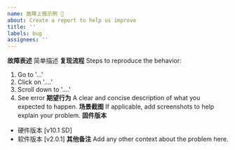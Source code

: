 ```yaml
---
name: 故障上报示例 🐞
about: Create a report to help us improve
title: ''
labels: bug
assignees: ''
---
```

**故障表述**
简单描述
**复现流程**
Steps to reproduce the behavior:
1. Go to '...'
2. Click on '....'
3. Scroll down to '....'
4. See error
**期望行为**
A clear and concise description of what you expected to happen.
**场景截图**
If applicable, add screenshots to help explain your problem.
**固件版本**
- 硬件版本 [v10.1 SD]
- 软件版本 [v2.0.1]
**其他备注**
Add any other context about the problem here.
